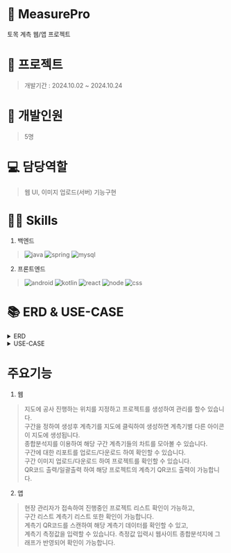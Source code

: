 # 🏢 MeasurePro
토목 계측 웹/앱 프로젝트

# 📝 프로젝트
> 개발기간 : 2024.10.02 ~ 2024.10.24

# 👥 개발인원
> 5명

# 💻 담당역할
> 웹 UI, 이미지 업로드(서버) 기능구현

# 👩‍💻 Skills
1. 백엔드
>![java](https://img.shields.io/badge/Java-ED8B00?style=for-the-badge&logo=openjdk&logoColor=white)
![spring](https://img.shields.io/badge/Spring-6DB33F?style=for-the-badge&logo=spring&logoColor=white)
![mysql](https://img.shields.io/badge/MySQL-00000F?style=for-the-badge&logo=mysql&logoColor=white)

2. 프론트엔드
>![android](https://img.shields.io/badge/Android_Studio-3DDC84?style=for-the-badge&logo=android-studio&logoColor=white)
![kotlin](https://img.shields.io/badge/Kotlin-0095D5?&style=for-the-badge&logo=kotlin&logoColor=white)
![react](https://img.shields.io/badge/React-20232A?style=for-the-badge&logo=react&logoColor=61DAFB)
![node](https://img.shields.io/badge/Node.js-43853D?style=for-the-badge&logo=node.js&logoColor=white)
![css](https://img.shields.io/badge/CSS3-1572B6?style=for-the-badge&logo=css3&logoColor=white)

# 📚 ERD & USE-CASE
<details>
<summary>ERD</summary>
<img src="MeasureERD.png" alt="ERD" />
</details>
<details>
<summary>USE-CASE</summary>
<img src="MeasureUSECASE.png" alt="USE-CASE" />
</details>

# 주요기능
1. 웹
> 지도에 공사 진행하는 위치를 지정하고 프로젝트를 생성하여 관리를 할수 있습니다. <br>
구간을 정하여 생성후 계측기를 지도에 클릭하여 생성하면 계측기별 다른 아이콘이 지도에 생성됩니다. <br>
종합분석지를 이용하여 해당 구간 계측기들의 차트를 모아볼 수 있습니다.<br>
구간에 대한 리포트를 업로드/다운로드 하여 확인할 수 있습니다. <br>
구간 이미지 업로드/다운로드 하여 프로젝트를 확인할 수 있습니다.<br>
QR코드 출력/일괄출력 하여 해당 프로젝트의 계측기 QR코드 출력이 가능합니다.

2. 앱
> 현장 관리자가 접속하여 진행중인 프로젝트 리스트 확인이 가능하고, <br>
구간 리스트 계측기 리스트 또한 확인이 가능합니다. <br>
계측기 QR코드를 스캔하여 해당 계측기 데이터를 확인할 수 있고, <br>
계측기 측정값을 입력할 수 있습니다. 측정값 입력시 웹사이트 종합분석지에 그래프가 반영되어 확인이 가능합니다.
